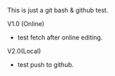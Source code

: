 This is just a git bash & github test.

V1.0 (Online)
- test fetch after online editing.

V2.0(Local)
- test push to github.